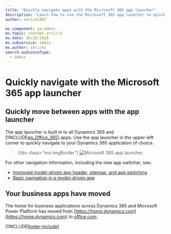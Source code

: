 ```yaml
---
title: "Quickly navigate apps with the Microsoft 365 app launcher"
description: "Learn how to use the Microsoft 365 app launcher to quickly move between Microsoft Dynamics 365 and Microsoft 365 apps." 
author: sericks007

ms.component: pa-admin
ms.topic: concept-article
ms.date: 10/26/2020
ms.subservice: admin
ms.author: sericks
search.audienceType: 
  - admin
---
```

# Quickly navigate with the Microsoft 365 app launcher

<a name="BKMK_AppLauncher"></a>   
## Quickly move between apps with the app launcher  
The app launcher is built in to all Dynamics 365 and [!INCLUDE[pn_Office_365](../includes/pn-office-365.md)] apps. Use the app launcher in the upper-left corner to quickly navigate to your Dynamics 365 application of choice.  
 
 > [!div class="mx-imgBorder"]
 > ![Microsoft 365 app launcher.](../admin/media/new-office-365-app-launcher.png "Microsoft 365 app launcher")  

  
For other navigation information, including the new app switcher, see:
- [Improved model-driven app header, sitemap, and app switching](/power-platform-release-plan/2020wave2/power-apps/improved-model-driven-app-header-sitemap-app-switching)
- [Basic navigation in a model-driven app](/powerapps/user/navigation)

## Your business apps have moved
The home for business applications across Dynamics 365 and Microsoft Power Platform has moved from [https://home.dynamics.com](https://home.dynamics.com) to [office.com](https://office.com/apps). 






[!INCLUDE[footer-include](../includes/footer-banner.md)]
